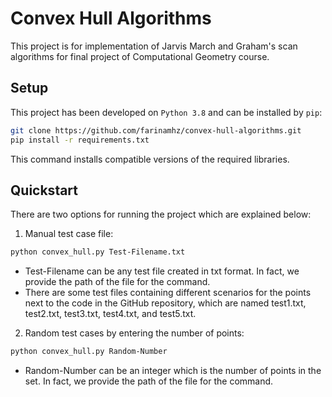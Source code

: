 # Convex Hull Algorithms
This project is for implementation of Jarvis March and Graham's scan algorithms for final project of Computational Geometry course.

##  Setup

This project has been developed on `Python 3.8` and can be installed by `pip`:

```bash
git clone https://github.com/farinamhz/convex-hull-algorithms.git
pip install -r requirements.txt
```

This command installs compatible versions of the required libraries.

##  Quickstart
There are two options for running the project which are explained below:
1. Manual test case file:
```bash
python convex_hull.py Test-Filename.txt
```
- Test-Filename can be any test file created in txt format. In fact, we provide the path of the file for the command.
- There are some test files containing different scenarios for the points next to the code in the GitHub repository, which are named test1.txt, test2.txt, test3.txt, test4.txt, and test5.txt.



2. Random test cases by entering the number of points:
```bash
python convex_hull.py Random-Number
```
- Random-Number can be an integer which is the number of points in the set. In fact, we provide the path of the file for the command.

